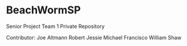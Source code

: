 # BeachWormSP
Senior Project Team 1 Private Repository

Contributor: Joe Altmann
             Robert Jessie
             Michael Francisco
             William Shaw
